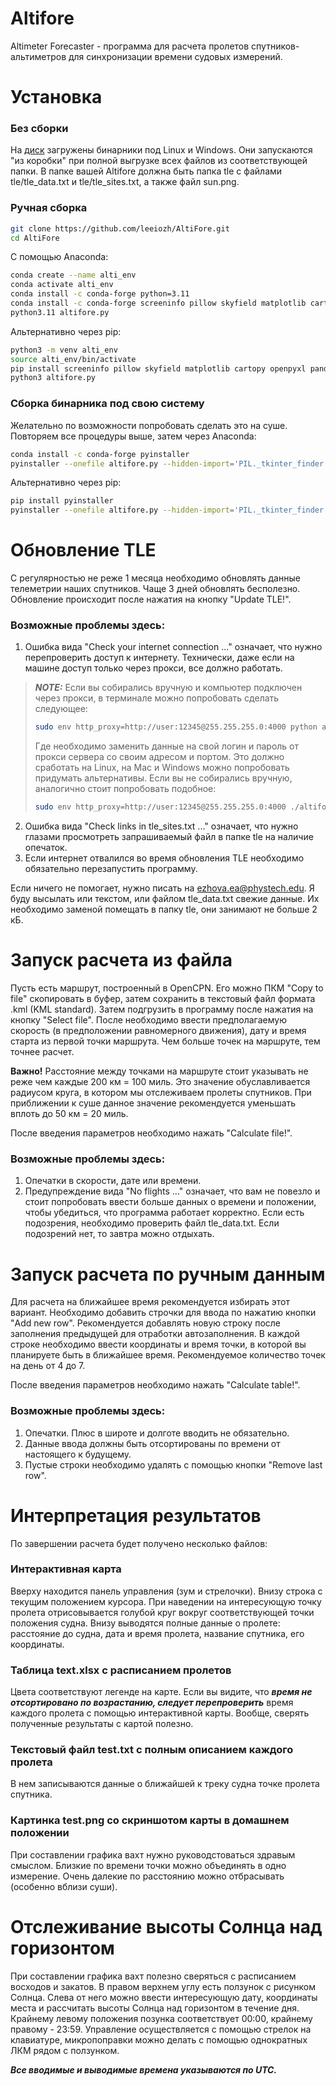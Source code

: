 # Altifore

Altimeter Forecaster - программа для расчета пролетов спутников-альтиметров для синхронизации времени судовых измерений.

# Установка

### Без сборки

На [диск](https://disk.yandex.ru/d/Hl6Id33feZHE0w) загружены бинарники под Linux и Windows. Они запускаются "из коробки"
при полной выгрузке всех файлов из соответствующей папки. В папке вашей Altifore должна быть папка tle с файлами tle/tle_data.txt и tle/tle_sites.txt, а также файл sun.png. 

### Ручная сборка

```bash
git clone https://github.com/leeiozh/AltiFore.git
cd AltiFore
```

С помощью Anaconda:

```bash
conda create --name alti_env
conda activate alti_env
conda install -c conda-forge python=3.11
conda install -c conda-forge screeninfo pillow skyfield matplotlib cartopy openpyxl pandas geopy fiona geopandas
python3.11 altifore.py
```

Альтернативно через pip:

```bash
python3 -m venv alti_env
source alti_env/bin/activate
pip install screeninfo pillow skyfield matplotlib cartopy openpyxl pandas geopy fiona geopandas requests
python3 altifore.py
```

### Сборка бинарника под свою систему

Желательно по возможности попробовать сделать это на суше. Повторяем все процедуры выше, затем через Anaconda:

```bash
conda install -c conda-forge pyinstaller
pyinstaller --onefile altifore.py --hidden-import='PIL._tkinter_finder' --hidden-import='openpyxl.cell._writer'
```

Альтернативно через pip:
```bash
pip install pyinstaller
pyinstaller --onefile altifore.py --hidden-import='PIL._tkinter_finder'
```

# Обновление TLE

С регулярностью не реже 1 месяца необходимо обновлять данные телеметрии наших спутников. Чаще 3 дней обновлять
бесполезно. Обновление происходит после нажатия на кнопку "Update TLE!".

### Возможные проблемы здесь:

1) Ошибка вида "Check your internet connection ..." означает, что нужно перепроверить доступ к интернету. Технически,
   даже если на машине доступ только через прокси, все должно работать.

> **_NOTE:_** Если вы собирались вручную и компьютер подключен через прокси, в терминале можно попробовать сделать
> следующее:
> ```bash
> sudo env http_proxy=http://user:12345@255.255.255.0:4000 python altifore.py
> ```
> Где необходимо заменить данные на свой логин и пароль от прокси сервера со своим адресом и портом. Это должно
> сработать на Linux, на Mac и Windows можно попробовать придумать альтернативы.
> Если вы не собирались вручную, аналогично стоит попробовать подобное:
> ```bash
> sudo env http_proxy=http://user:12345@255.255.255.0:4000 ./altifore
> ```

2) Ошибка вида "Check links in tle_sites.txt ..." означает, что нужно глазами просмотреть запрашиваемый файл в папке tle
   на наличие опечаток.
3) Если интернет отвалился во время обновления TLE необходимо обязательно перезапустить программу.

Если ничего не помогает, нужно писать на ezhova.ea@phystech.edu. Я буду высылать или текстом, или файлом tle_data.txt
свежие данные. Их необходимо заменой помещать в папку tle, они занимают не больше 2 кБ.

# Запуск расчета из файла

Пусть есть маршрут, построенный в OpenCPN. Его можно ПКМ "Copy to file" скопировать в буфер, затем сохранить в текстовый 
файл формата .kml (KML standard). Затем подгрузить в программу после нажатия на кнопку "Select file". После необходимо 
ввести предполагаемую скорость (в предположении равномерного движения), дату и время старта из первой точки маршрута. 
Чем больше точек на маршруте, тем точнее расчет.

**Важно!** Расстояние между точками на маршруте стоит указывать не реже чем каждые 200 км = 100 миль. Это значение обуславливается
радиусом круга, в котором мы отслеживаем пролеты спутников. При приближении к суше данное значение рекомендуется
уменьшать вплоть до 50 км = 20 миль.

После введения параметров необходимо нажать "Calculate file!".

### Возможные проблемы здесь:

1. Опечатки в скорости, дате или времени.
2. Предупреждение вида "No flights ..." означает, что вам не повезло и стоит попробовать ввести больше данных о времени
   и положении, чтобы убедиться, что программа работает корректно. Если есть подозрения, необходимо проверить файл
   tle_data.txt. Если подозрений нет, то завтра можно отдыхать.

# Запуск расчета по ручным данным

Для расчета на ближайшее время рекомендуется избирать этот вариант. Необходимо добавить строчки для ввода по нажатию
кнопки "Add new row". Рекомендуется добавлять новую строку после заполнения предыдущей для отработки автозаполнения. В
каждой строке необходимо ввести координаты и время точки, в которой вы планируете быть в ближайшее время. Рекомендуемое
количество точек на день от 4 до 7.

После введения параметров необходимо нажать "Calculate table!".

### Возможные проблемы здесь:

1. Опечатки. Плюс в широте и долготе вводить не обязательно.
2. Данные ввода должны быть отсортированы по времени от настоящего к будущему.
3. Пустые строки необходимо удалять с помощью кнопки "Remove last row".

# Интерпретация результатов

По завершении расчета будет получено несколько файлов:

### Интерактивная карта

Вверху находится панель управления (зум и стрелочки). Внизу строка с текущим положением курсора. При наведении на интересующую точку
пролета отрисовывается голубой круг вокруг соответствующей точки положения судна. Внизу выводятся полные данные о
пролете: расстояние до судна, дата и время пролета, название спутника, его координаты.

### Таблица text.xlsx с расписанием пролетов

Цвета соответствуют легенде на карте. Если вы видите, что ***время не отсортировано по возрастанию, следует
перепроверить*** время каждого пролета с помощью интерактивной карты. Вообще, сверять полученные результаты с картой
полезно.

### Текстовый файл test.txt с полным описанием каждого пролета

В нем записываются данные о ближайшей к треку судна точке пролета спутника.

### Картинка test.png со скриншотом карты в домашнем положении

При составлении графика вахт нужно руководстоваться здравым смыслом. Близкие по времени точки можно объединять в одно
измерение. Очень далекие по расстоянию можно отбрасывать (особенно вблизи суши).

# Отслеживание высоты Солнца над горизонтом

При составлении графика вахт полезно сверяться с расписанием восходов и закатов. В правом верхнем углу есть ползунок с
рисунком Солнца. Слева от него можно ввести интересующую дату, координаты места и рассчитать высоты Солнца над
горизонтом в течение дня. Крайнему левому положения позунка соответствует 00:00, крайнему правому - 23:59. Управление
осуществляется с помощью стрелок на клавиатуре, микропоправки можно делать с помощью однократных ЛКМ рядом с ползунком.

***Все вводимые и выводимые времена указываются по UTC.***